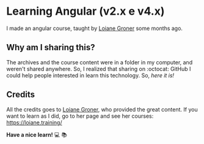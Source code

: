 # Learning Angular (v2.x e v4.x)
I made an angular course, taught by [Loiane Groner](https://github.com/loiane) some months ago.

## Why am I sharing this?
The archives and the course content were in a folder in my computer, and weren't shared anywhere. So, I realized that sharing on :octocat: GitHub I could help people interested in learn this technology.
So, _here it is!_

## Credits
All the credits goes to [Loiane Groner](https://github.com/loiane), who provided the great content. If you want to learn as I did, go to her page and see her courses:
https://loiane.training/

**Have a nice learn!** :computer: :books: